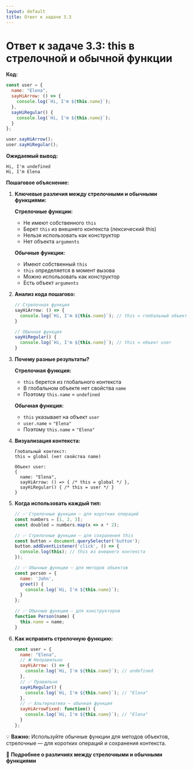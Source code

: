 ```yaml
---
layout: default
title: Ответ к задаче 3.3
---
```

# Ответ к задаче 3.3: this в стрелочной и обычной функции

**Код:**

```js
const user = {
  name: "Elena",
  sayHiArrow: () => {
    console.log(`Hi, I'm ${this.name}`);
  },
  sayHiRegular() {
    console.log(`Hi, I'm ${this.name}`);
  }
};

user.sayHiArrow();
user.sayHiRegular();
```

**Ожидаемый вывод:**
```
Hi, I'm undefined
Hi, I'm Elena
```

**Пошаговое объяснение:**

1. **Ключевые различия между стрелочными и обычными функциями:**

   **Стрелочные функции:**
   - Не имеют собственного `this`
   - Берет `this` из внешнего контекста (лексический this)
   - Нельзя использовать как конструктор
   - Нет объекта `arguments`

   **Обычные функции:**
   - Имеют собственный `this`
   - `this` определяется в момент вызова
   - Можно использовать как конструктор
   - Есть объект `arguments`

2. **Анализ кода пошагово:**

   ```js
   // Стрелочная функция
   sayHiArrow: () => {
     console.log(`Hi, I'm ${this.name}`); // this = глобальный объект
   }
   
   // Обычная функция
   sayHiRegular() {
     console.log(`Hi, I'm ${this.name}`); // this = объект user
   }
   ```

3. **Почему разные результаты?**

   **Стрелочная функция:**
   - `this` берется из глобального контекста
   - В глобальном объекте нет свойства `name`
   - Поэтому `this.name` = `undefined`

   **Обычная функция:**
   - `this` указывает на объект `user`
   - `user.name` = `"Elena"`
   - Поэтому `this.name` = `"Elena"`

4. **Визуализация контекста:**

   ```
   Глобальный контекст:
   this = global (нет свойства name)
   
   Объект user:
   {
     name: "Elena",
     sayHiArrow: () => { /* this = global */ },
     sayHiRegular() { /* this = user */ }
   }
   ```

5. **Когда использовать каждый тип:**

   ```js
   // ✅ Стрелочные функции — для коротких операций
   const numbers = [1, 2, 3];
   const doubled = numbers.map(x => x * 2);
   
   // ✅ Стрелочные функции — для сохранения this
   const button = document.querySelector('button');
   button.addEventListener('click', () => {
     console.log(this); // this из внешнего контекста
   });
   
   // ✅ Обычные функции — для методов объектов
   const person = {
     name: 'John',
     greet() {
       console.log(`Hi, I'm ${this.name}`);
     }
   };
   
   // ✅ Обычные функции — для конструкторов
   function Person(name) {
     this.name = name;
   }
   ```

6. **Как исправить стрелочную функцию:**

   ```js
   const user = {
     name: "Elena",
     // ❌ Неправильно
     sayHiArrow: () => {
       console.log(`Hi, I'm ${this.name}`); // undefined
     },
     // ✅ Правильно
     sayHiRegular() {
       console.log(`Hi, I'm ${this.name}`); // "Elena"
     },
     // ✅ Альтернатива — обычная функция
     sayHiArrowFixed: function() {
       console.log(`Hi, I'm ${this.name}`); // "Elena"
     }
   };
   ```

💡 **Важно:** Используйте обычные функции для методов объектов, стрелочные — для коротких операций и сохранения контекста.

📖 **Подробнее о различиях между стрелочными и обычными функциями** 